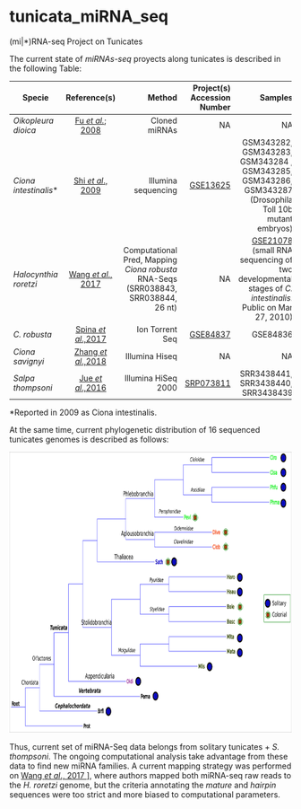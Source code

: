 # tunicata_miRNA_seq
(mi|\*)RNA-seq Project on Tunicates

The current state of _miRNAs-seq_ proyects along tunicates is described in the
following Table:

| Specie   |   Reference(s)   | Method  | Project(s) Accession Number | Samples |
|----------|:----------------:|--------------------:|--------------------:|--------:|
| _Oikopleura dioica_ | [Fu _et al._; 2008](https://academic.oup.com/mbe/article/25/6/1067/1131173) | Cloned miRNAs|NA| NA|
| _Ciona intestinalis_\* | [Shi _et al_., 2009](https://www.nature.com/articles/nsmb.1536) | Illumina sequencing |  [GSE13625](https://www.ncbi.nlm.nih.gov/geo/query/acc.cgi?acc=GSE13625)| GSM343282, GSM343283, GSM343284 , GSM343285, GSM343286, GSM343287 (Drosophila Toll 10b mutant embryos) |
| _Halocynthia roretzi_ | [Wang _et al_., 2017 ](https://bmcgenomics.biomedcentral.com/articles/10.1186/s12864-017-3707-5) | Computational Pred, Mapping _Ciona robusta_ RNA-Seqs (SRR038843, SRR038844, 26 nt) | NA | [GSE21078](https://www.ncbi.nlm.nih.gov/geo/query/acc.cgi?acc=GSM526915) (small RNA sequencing of two developmental stages of _C. intestinalis_. Public on Mar 27, 2010)|
|_C. robusta_| [Spina _et al_.,2017](http://dev.biologists.org/content/144/10/1787.long) | Ion Torrent Seq | [GSE84837](https://www.ncbi.nlm.nih.gov/geo/query/acc.cgi?acc=GSE84837) | GSE84836 |
| _Ciona savignyi_ | [Zhang _et al_.,2018](https://bmcgenomics.biomedcentral.com/articles/10.1186/s12864-018-4566-4)| Illumina Hiseq | NA | NA | 
| _Salpa thompsoni_ | [Jue _et al_.,2016](https://www.ncbi.nlm.nih.gov/pmc/articles/PMC5174732/pdf/evw215.pdf) | Illumina HiSeq 2000| [SRP073811](https://www.ncbi.nlm.nih.gov/Traces/study/?uids=2470099%2C2470098%2C2470097) | SRR3438441, SRR3438440, SRR3438439 |   
\*Reported in 2009 as Ciona intestinalis.

At the same time, current phylogenetic distribution of 16 sequenced tunicates genomes is described as follows:
<p align="center">
  <img width="660" height="500" src="https://github.com/cavelandiah/tunicata_miRNA_seq/blob/master/Figures/treeTunicata.png?raw=true">
</p>

Thus, current set of miRNA-Seq data belongs from solitary tunicates + _S. thompsoni_. The ongoing computational analysis take advantage from these data to find new miRNA families. A current mapping strategy was performed on [Wang _et al_., 2017 ](https://bmcgenomics.biomedcentral.com/articles/10.1186/s12864-017-3707-5)], where authors mapped both miRNA-seq raw reads to the _H. roretzi_ genome, but the criteria annotating the _mature_ and _hairpin_ sequences were too strict and more biased to computational parameters.
